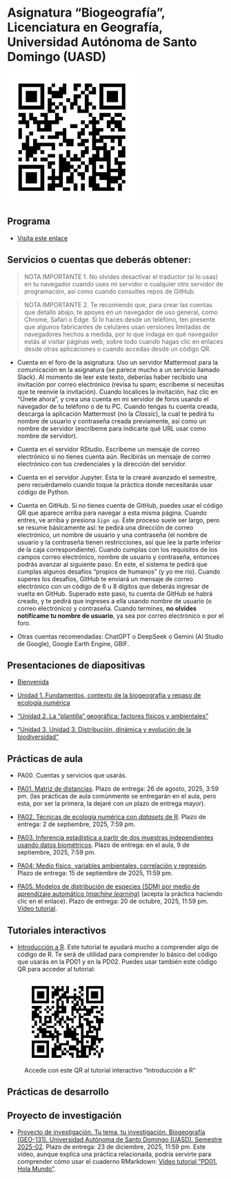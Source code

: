 Asignatura “Biogeografía”, Licenciatura en Geografía, Universidad
Autónoma de Santo Domingo (UASD)
================

![](qr.jpg)

## Programa

- [Visita este enlace](programa-biogeografia-202502.pdf)

## Servicios o cuentas que deberás obtener:

> NOTA IMPORTANTE 1. No olvides desactivar el traductor (si lo usas) en
> tu navegador cuando uses mi servidor o cualquier otro servidor de
> programación, así como cuando consultes repos de GitHub.

> NOTA IMPORTANTE 2. Te recomiendo que, para crear las cuentas que
> detallo abajo, te apoyes en un navegador de uso general, como Chrome,
> Safari o Edge. Si lo haces desde un teléfono, ten presente que algunos
> fabricantes de celulares usan versiones limitadas de navegadores
> hechos a medida, por lo que indaga en qué navegador estás al visitar
> páginas web, sobre todo cuando hagas clic en enlaces desde otras
> aplicaciones o cuando accedas desde un código QR.

- Cuenta en el foro de la asignatura. Uso un servidor Mattermost para la
  comunicación en la asignatura (se parece mucho a un servicio llamado
  Slack). Al momento de leer este texto, deberías haber recibido una
  invitación por correo electrónico (revisa tu spam; escríbeme si
  necesitas que te reenvíe la invitación). Cuando localices la
  invitación, haz clic en “Únete ahora”, y crea una cuenta en mi
  servidor de foros usando el navegador de tu teléfono o de tu PC.
  Cuando tengas tu cuenta creada, descarga la aplicación Mattermost (no
  la *Classic*), la cual te pedirá tu nombre de usuario y contraseña
  creada previamente, así como un nombre de servidor (escríbeme para
  indicarte qué URL usar como nombre de servidor).

- Cuenta en el servidor RStudio. Escríbeme un mensaje de correo
  electrónico si no tienes cuenta aún. Recibirás un mensaje de correo
  electrónico con tus credenciales y la dirección del servidor.

- Cuenta en el servidor Jupyter. Esta te la crearé avanzado el semestre,
  pero recuérdamelo cuando toque la práctica donde necesitarás usar
  código de Python.

- Cuenta en GitHub. Si no tienes cuenta de GitHub, puedes usar el código
  QR que aparece arriba para navegar a esta misma página. Cuando entres,
  ve arriba y presiona *`Sign up`*. Este proceso suele ser largo, pero
  se resume básicamente así: te pedirá una dirección de correo
  electrónico, un nombre de usuario y una contraseña (el nombre de
  usuario y la contraseña tienen restricciones, así que lee la parte
  inferior de la caja correspondiente). Cuando cumplas con los
  requisitos de los campos correo electrónico, nombre de usuario y
  contraseña, entonces podrás avanzar al siguiente paso. En este, el
  sistema te pedirá que cumplas algunos desafíos “propios de humanos” (y
  yo me río). Cuando superes los desafíos, GitHub te enviará un mensaje
  de correo electrónico con un código de 6 u 8 dígitos que deberás
  ingresar de vuelta en GitHub. Superado este paso, tu cuenta de GitHub
  se habrá creado, y te pedirá que ingreses a ella usando nombre de
  usuario (o correo electrónico) y contraseña. Cuando termines, **no
  olvides notifícame tu nombre de usuario**, ya sea por correo
  electrónico o por el foro.

- Otras cuentas recomendadas: ChatGPT o DeepSeek o Gemini (AI Studio de
  Google), Google Earth Engine, GBIF.

## Presentaciones de diapositivas

- [Bienvenida](https://biogeografia-master.github.io/bienvenida/bienvenida.html)

- [Unidad 1. Fundamentos, contexto de la biogeografía y repaso de
  ecología
  numérica](https://biogeografia-master.github.io/fundamentos-conceptos-repaso-ecologia-numerica/presentacion.html)

- [“Unidad 2. La “plantilla” geográfica: factores físicos y
  ambientales”](https://biogeografia-master.github.io/plantilla-geografica-factores-fisicos-ambientales/README.html)

- [“Unidad 3. Unidad 3. Distribución, dinámica y evolución de la
  biodiversidad”](https://biogeografia-master.github.io/distribucion-dinamica-evolucion-biodiversidad/README.html#1)

## Prácticas de aula

- PA00. Cuentas y servicios que usarás.

- [PA01. Matriz de
  distancias](https://github.com/biogeografia-master/matriz-de-distancias).
  Plazo de entrega: 26 de agosto, 2025, 3:59 pm. (las prácticas de aula
  comúnmente se entregarán en el aula, pero esta, por ser la primera, la
  dejaré con un plazo de entrega mayor).

- [PA02. Técnicas de ecología numérica con *datasets* de
  R](https://github.com/biogeografia-master/tecnicas-ecologia-numerica-con-datasets-de-r).
  Plazo de entrega: 2 de septiembre, 2025, 7:59 pm.

- [PA03. Inferencia estadística a partir de dos muestras independientes
  usando datos
  biométricos](https://github.com/biogeografia-master/dos-muestras-independientes-biometria).
  Plazo de entrega: en el aula, 9 de septiembre, 2025, 7:59 pm.

<!-- - [PA03. Agrupar provincias según su riqueza relativa de especies por géneros de Bromeliaceae](https://github.com/biogeografia-master/agrupamiento-por-riqueza). Plazo de entrega: 4 de marzo, 2024, 7:59 pm. -->
<!-- - [PA04: Análisis Exploratorio de Datos (AED) y Paradoja de Orlócy](https://github.com/biogeografia-master/aed-transformaciones-orlocy). Plazo de entrega: 17 de marzo, 2025, 11:59 pm. -->

- [PA04: Medio físico, variables ambientales, correlación y
  regresión](https://github.com/biogeografia-master/medio-fisico-variables-ambientales).
  Plazo de entrega: 15 de septiembre de 2025, 11:59 pm.

- [PA05. Modelos de distribución de especies (SDM) por medio de
  aprendizaje automático (*machine
  learning*)](https://classroom.github.com/a/bo9X7ufl) (acepta la
  práctica haciendo clic en el enlace). Plazo de entrega: 20 de octubre,
  2025, 11:59 pm. [Vídeo
  tutorial](https://drive.google.com/file/d/1W6dckDAzI0Zm0tezKOnTx5oswpA8llQY/view?usp=drive_link).

<!-- - [PA06: Distribución de especies, patrones de distribución por simple inspección](https://github.com/biogeografia-master/patrones-distribucion-simple-inspeccion). Plazo de entrega: 28 de octubre de 2025, 11:59 pm. -->
<!-- - [PA07: Distribución de especies en la bibliografía](https://github.com/biogeografia-master/distribucion-de-especies-en-bibliografia). Plazo de entrega: 15 de octubre de 2024, 7:59 pm. -->
<!-- - [PA08: Distribución de comunidades en la bibliografía](https://github.com/biogeografia-master/distribucion-de-comunidades-en-bibliografia). Plazo de entrega: 29 de octubre de 2024, 7:59 pm. -->
<!-- - [PA09: Teoría de la biogeografía insular en la bibliografía, herramientas precursoras de la TBI](https://github.com/biogeografia-master/biogeografia-insular-en-bibliografia). Plazo de entrega: 18 de noviembre de 2024, 23:59 pm. -->

## Tutoriales interactivos

- [Introducción a R](https://geofis.shinyapps.io/tutorial1/). Este
  tutorial te ayudará mucho a comprender algo de código de R. Te será de
  utilidad para comprender lo básico del código que usarás en la PD01 y
  en la PD02. Puedes usar también este código QR para acceder al
  tutorial:

<figure>
<img src="qr-tutorial1.jpg"
alt="Accede con este QR al tutorial interactivo “Introducción a R”" />
<figcaption aria-hidden="true">Accede con este QR al tutorial
interactivo “Introducción a R”</figcaption>
</figure>

## Prácticas de desarrollo

<!-- - [PD01. Hola Mundo](https://classroom.github.com/a/Bg7jw4W9). Plazo de entrega: 17 de febrero, 2025, 11:59 pm. Al hacer clic en el vínculo, si tienes tu cuenta de GitHub iniciada y perteneces a la organización `biogeografia-202501` debería aparecerte un mensaje de GitHub Classroom solicitando permisos o preguntando si aceptas la asignación. Si no ves esto, entonces probablemente no perteneces a la organización o no iniciaste en tu cuenta de GitHub. Si no perteneces a la organización, envíame un mensaje para invitarte. Más detalles en el [Vídeo tutorial "PD01. Hola Mundo"](https://drive.google.com/file/d/1om49HJ7ndANraUPuT5a5gYEZRlELMoXB/view?usp=drive_link). -->
<!-- - [PD02. Técnicas de ecología numérica, reproducibilidad](https://classroom.github.com/a/MvOiH8vb) (acepta la práctica haciendo clic en el vínculo). Plazo de entrega: 16 de marzo, 2025, 11:59 pm. Al hacer clic en el vínculo, si tienes tu cuenta de GitHub iniciada y perteneces a la organización `biogeografia-202501` debería aparecerte un mensaje de GitHub Classroom solicitando permisos o preguntando si aceptas la asignación. Si no ves esto, entonces probablemente no perteneces a la organización o no iniciaste en tu cuenta de GitHub (repasa el tutorial de la PD01 si tuvieses problemas al aceptar la práctica). Los vídeos tutoriales sobre cómo realizar esta práctica están indicados en el mandato (README) y en el ejemplo de análisis (archivo legible `ejemplo-de-analisis.html`). -->
<!-- - [PD03. Introducción a Python](https://classroom.github.com/a/lT282gkM) (acepta la práctica haciendo clic en el vínculo). Plazo de entrega: 28 de abril, 2025, 11:59 pm. -->
<!-- - [PD05. Introducción a QGIS, diseño de muestreo espacial estratificado](https://classroom.github.com/a/mkvXeHXY) (acepta la práctica haciendo clic en el enlace). Plazo de entrega: 26 de noviembre, 2024, 11:59 pm. [Vídeo tutorial para el ejercicio 5 (pone "Práctica 4" en el vídeo, pero te valdrá igualmente)](https://drive.google.com/file/d/1k6IotOHj6fUkyfi4rSBK6d320TY45KED/view). -->

## Proyecto de investigación

- [Proyecto de investigación. Tu tema, tu investigación. Biogeografía
  (GEO-131). Universidad Autónoma de Santo Domingo (UASD). Semestre
  2025-02](https://classroom.github.com/a/ZCozbnjD). Plazo de entrega:
  23 de diciembre, 2025, 11:59 pm. Este vídeo, aunque explica una
  práctica relacionada, podría servirte para comprender cómo usar el
  cuaderno RMarkdown: [Vídeo tutorial “PD01. Hola
  Mundo”](https://drive.google.com/file/d/1om49HJ7ndANraUPuT5a5gYEZRlELMoXB/view?usp=drive_link).
